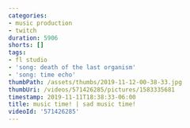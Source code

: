 ```yaml
---
categories:
- music production
- twitch
duration: 5906
shorts: []
tags:
- fl studio
- 'song: death of the last organism'
- 'song: time echo'
thumbPath: /assets/thumbs/2019-11-12-00-38-33.jpg
thumbUri: /videos/571426285/pictures/1583335681
timestamp: 2019-11-11T18:38:33-06:00
title: music time! | sad music time!
videoId: '571426285'
---
```

